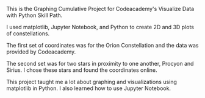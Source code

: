 This is the Graphing Cumulative Project for Codeacademy's Visualize Data with Python Skill Path. 

I used matplotlib, Jupyter Notebook, and Python to create 2D and 3D plots of constellations. 

The first set of coordinates was for the Orion Constellation and the data was provided by Codeacademy.

The second set was for two stars in proximity to one another, Procyon and Sirius. 
I chose these stars and found the coordinates online. 

This project taught me a lot about graphing and visualizations using matplotlib in Python. 
I also learned how to use Jupyter Notebook. 

